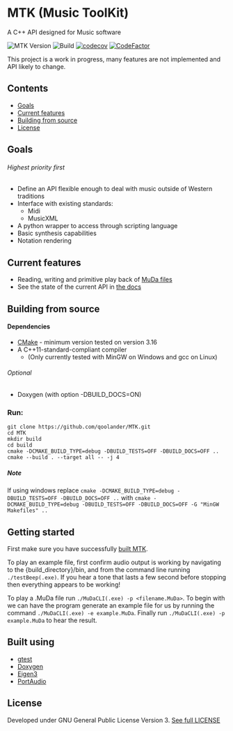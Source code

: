 # MTK (Music ToolKit)
A C++ API designed for Music software

![MTK Version](https://img.shields.io/github/v/tag/qoolander/MTK?label=Version)
![Build](https://github.com/qoolander/MTK/workflows/Build/badge.svg?branch=Development)
[![codecov](https://codecov.io/gh/qoolander/MTK/branch/Development/graph/badge.svg)](https://codecov.io/gh/qoolander/MTK)
[![CodeFactor](https://www.codefactor.io/repository/github/qoolander/mtk/badge)](https://www.codefactor.io/repository/github/qoolander/mtk)

This project is a work in progress, many features are not implemented and API likely to change. 

## Contents
* [Goals](#goals)
* [Current features](#current-features)
* [Building from source](#building-from-source)
* [License](#license)
 

## Goals
###### Highest priority first
* Define an API flexible enough to deal with music outside of Western traditions
* Interface with existing standards: 
    * Midi
    * MusicXML
* A python wrapper to access through scripting language
* Basic synthesis capabilities
* Notation rendering 
 
## Current features
* Reading, writing and primitive play back of  [MuDa files](https://qoolander.github.io/MTK/MuDaSpec.xhtml)
* See the state of the current API in [the docs](https://qoolander.github.io/MTK/classes.xhtml)
 
## Building from source
#### Dependencies
* [CMake](https://gitlab.kitware.com/cmake/cmake) - minimum version tested on version 3.16
* A C++11-standard-compliant compiler
    * (Only currently tested with MinGW on Windows and gcc on Linux)
###### Optional
* Doxygen (with option -DBUILD_DOCS=ON)
  
### Run:
```
git clone https://github.com/qoolander/MTK.git
cd MTK
mkdir build
cd build
cmake -DCMAKE_BUILD_TYPE=debug -DBUILD_TESTS=OFF -DBUILD_DOCS=OFF ..
cmake --build . --target all -- -j 4
```
##### Note
If using windows replace
```cmake -DCMAKE_BUILD_TYPE=debug -DBUILD_TESTS=OFF -DBUILD_DOCS=OFF ..``` with ```cmake -DCMAKE_BUILD_TYPE=debug -DBUILD_TESTS=OFF -DBUILD_DOCS=OFF -G "MinGW Makefiles" ..```
 
## Getting started
 
First make sure you have successfully [built MTK](#building-from-source). 

To play an example file, first confirm audio output is working by navigating to the {build_directory}/bin, and from the command line running `./testBeep(.exe)`.
If you hear a tone that lasts a few second before stopping then everything appears to be working!

To play a .MuDa file run `./MuDaCLI(.exe) -p <filename.MuDa>`. To begin with we can have the program generate an example file for us by running the command `./MuDaCLI(.exe) -e example.MuDa`. Finally run `./MuDaCLI(.exe) -p example.MuDa` to hear the result.
 
## Built using
* [gtest](https://github.com/google/googletest)
* [Doxygen](https://github.com/doxygen/doxygen)
* [Eigen3](https://gitlab.com/libeigen/eigen)
* [PortAudio](http://portaudio.com/docs/v19-doxydocs/index.html)

## License
Developed under GNU General Public License Version 3. [See full LICENSE](LICENSE) 
 
